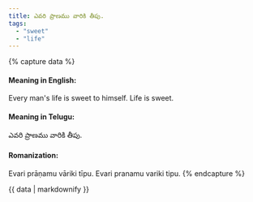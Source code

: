 ```yaml
---
title: ఎవరి ప్రాణము వారికి తీపు.
tags:
  - "sweet"
  - "life"
---
```


{% capture data %}
#### Meaning in English:
Every man's life is sweet to himself.
Life is sweet.

#### Meaning in Telugu:
ఎవరి ప్రాణము వారికి తీపు.

#### Romanization:
Evari prāṇamu vāriki tīpu.
Evari pranamu variki tipu.
{% endcapture %}

{{ data | markdownify }}

